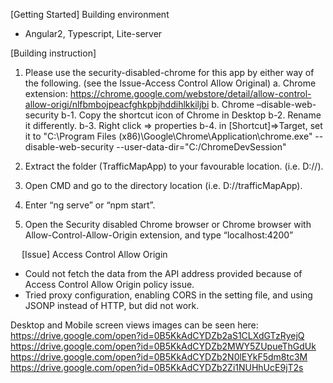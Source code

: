 [Getting Started]
Building environment
-	Angular2, Typescript, Lite-server


[Building instruction]
1.	Please use the security-disabled-chrome for this app by either way of the following. (see the Issue-Access Control Allow Original)
  a.	Chrome extension: https://chrome.google.com/webstore/detail/allow-control-allow-origi/nlfbmbojpeacfghkpbjhddihlkkiljbi
  b.	Chrome –disable-web-security 
    b-1. Copy the shortcut icon of Chrome in Desktop
    b-2. Rename it differently. 
    b-3. Right click => properties
    b-4. in [Shortcut]=>Target, set it to 
         "C:\Program Files (x86)\Google\Chrome\Application\chrome.exe" --disable-web-security --user-data-dir="C:/ChromeDevSession"

2.	Extract the folder (TrafficMapApp) to your favourable location. (i.e. D://).
3.	Open CMD and go to the directory location (i.e. D://trafficMapApp).
4.	Enter “ng serve” or “npm start”. 
5.	Open the Security disabled Chrome browser or Chrome browser with Allow-Control-Allow-Origin extension, and type “localhost:4200”

  
[Issue]
Access Control Allow Origin
-	Could not fetch the data from the API address provided because of Access Control Allow Origin policy issue. 
-	Tried proxy configuration, enabling CORS in the setting file, and using JSONP instead of HTTP, but did not work. 


Desktop and Mobile screen views images can be seen here:
https://drive.google.com/open?id=0B5KkAdCYDZb2aS1CLXdGTzRyejQ
https://drive.google.com/open?id=0B5KkAdCYDZb2MWY5ZUpueThGdUk
https://drive.google.com/open?id=0B5KkAdCYDZb2N0lEYkF5dm8tc3M
https://drive.google.com/open?id=0B5KkAdCYDZb2Zi1NUHhUcE9jT2s


